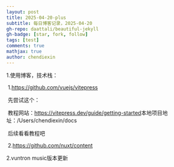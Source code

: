 ```yaml
---
layout: post
title: 2025-04-20-plus
subtitle: 每日博客记录，2025-04-20
gh-repo: daattali/beautiful-jekyll
gh-badge: [star, fork, follow]
tags: [test]
comments: true
mathjax: true
author: chendiexin
---
```

1.使用博客，技术栈：

​	1.https://github.com/vuejs/vitepress

​		先尝试这个：

​		教程网站：https://vitepress.dev/guide/getting-started
​     	本地项目地址：/Users/chendiexin/docs

​		后续看看教程吧

​	2.https://github.com/nuxt/content



2.vuntron music版本更新


